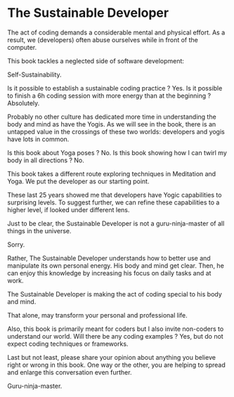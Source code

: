 # The Sustainable Developer

The act of coding demands a considerable mental and physical effort.  As a result, we (developers) often abuse ourselves while in front of the computer. 

This book tackles a neglected side of software development: 

Self-Sustainability. 

Is it possible to establish a sustainable coding practice ? Yes. Is it possible to finish a 6h coding session with more energy than at the beginning ? Absolutely.  

Probably no other culture has dedicated more time in understanding the body and mind as have the Yogis. As we will see in the book, there is an untapped value in the crossings of these two worlds: developers and yogis have lots in common. 

Is this book about Yoga poses ? No. Is this book showing how I can twirl my body in all directions ? No. 

This book takes a different route exploring techniques in Meditation and Yoga. We put the developer as our starting point.  

These last 25 years showed me that developers have Yogic capabilities to surprising levels. To suggest further, we can refine these capabilities to a higher level, if looked under different lens.

Just to be clear, the Sustainable Developer is not a guru-ninja-master of all things in the universe. 

Sorry. 
 
Rather, The Sustainable Developer understands how to better use and manipulate its own personal energy. His body and mind get clear. Then, he can enjoy this knowledge by increasing his focus on daily tasks and at work. 

The Sustainable Developer is making the act of coding special to his body and mind. 

That alone, may transform your personal and professional life.    

Also, this book is primarily meant for coders but I also invite non-coders to understand our world. Will there be any coding examples ? Yes, but do not expect coding techniques or frameworks.  

Last but not least, please share your opinion about anything you believe right or wrong in this book. One way or the other, you are helping to spread and enlarge this conversation even further. 

Guru-ninja-master.